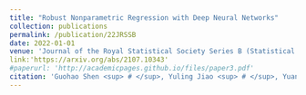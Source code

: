 ```yaml
---
title: "Robust Nonparametric Regression with Deep Neural Networks"
collection: publications
permalink: /publication/22JRSSB
date: 2022-01-01
venue: 'Journal of the Royal Statistical Society Series B (Statistical Methodology)'
link:'https://arxiv.org/abs/2107.10343'
#paperurl: 'http://academicpages.github.io/files/paper3.pdf'
citation: 'Guohao Shen <sup> # </sup>, Yuling Jiao <sup> # </sup>, Yuanyuan Lin*, Jian Huang*. (2022). &quot;Robust Nonparametric Regression with Deep Neural Networks. &quot; <i>Major revision in Journal of the Royal Statistical Society Series B (Statistical Methodology).</i>'
---
```

